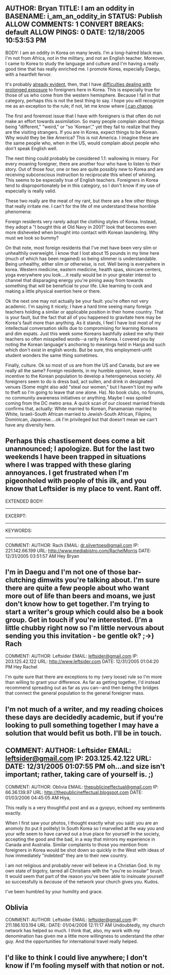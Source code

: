 AUTHOR: Bryan
TITLE: I am an oddity in
BASENAME: i_am_an_oddity_in
STATUS: Publish
ALLOW COMMENTS: 1
CONVERT BREAKS: __default__
ALLOW PINGS: 0
DATE: 12/18/2005 10:53:53 PM
-----
BODY:
I am an oddity in Korea on many levels. I'm a long-haired black man. I'm not from Africa, not in the military, and not an English teacher. Moreover, I came to Korea to study the language and culture and I'm having a really good time that has really enriched me. I promote Korea, especially Daegu, with a heartfelt fervor.

It's probably <a href="http://www.leftsider.com/leftsider/2005/11/pub_crawl.htm">already evident</a>, then, that I have <a href="http://www.leftsider.com/leftsider/2005/08/leftsider_the_hermit.htm">difficulties dealing with prolonged exposure</a> to foreigners here in Korea. This is especially true for those of us who come from the western hemisphere. Because I fall in that category, perhaps this is not the best thing to say. I hope you will recognize me as an exception to the rule; if not, let me know where <a href="http://www.leftsider.com/leftsider/2005/08/combating_stupidity.htm">I can change</a>.

The first and foremost issue that I have with foreigners is that often do not make an effort towards assimilation. So many people complain about things being "different," "weird," or "so 'Korean'," yet they fail to realize that they are the visiting strangers. If you are in Korea, expect things to be Korean. Why would they be like America? This is not America. I imagine these are the same people who, when in the US, would complain about people who don't speak English well.

The next thing could probably be considered 1.1: wallowing in misery. For every moaning foreigner, there are another four who have to listen to their story. Out of those four, one or two are quite possibly new to Korea and are receiving subconscious instruction to reciprocate this wheel of whining. This seems to be especially true of English teachers. Foreigners in Korea tend to disproportionately be in this category, so I don't know if my use of especially is really valid.

These two really are the meat of my rant, but there are a few other things that really irritate me. I can't for the life of me understand these horrible phenomena:

Foreign residents very rarely adopt the clothing styles of Korea. Instead, they adopt a "I bought this at Old Navy in 2001" look that becomes even more disheveled when brought into contact with Korean laundering. Why must we look so bummy? 

On that note, most foreign residents that I've met have been very slim or unhealthily overweight. I know that I lost about 15 pounds in my time here (much of which has been regained) so being slimmer is understandable. Being unhealthy, either slim or otherwise, is not. Well being is everywhere in korea. Western medicine, eastern medicine, health spas, skincare centers, yoga everywhere you look....it really would be in your greater interest to channel that disparaging energy you're pining away from towards something that will be beneficial to your life. Like learning to cook and making a little physical exertion here or there.

Ok the next one may not actually be your fault: you're often not very academic. I'm saying it nicely; I have a hard time seeing many foreign teachers holding a similar or applicable position in their home country. That is your fault, but the fact that all of you happened to gravitate here may be Korea's fault more than anything. As it stands, I feel I have lost most of my intellectual conversation skills due to compromising for learning Koreans and dim expats. Just this week some Koreans bashfully asked me why their teachers so often misspelled words--a rarity in Korea. I covered you by noting the Korean language's anchoring to meanings held in Hanja and such which don't exist in english words. But be sure, this employment-unfit student wonders the same thing sometimes.

Finally, culture. Ok so most of us are from the US and Canada, but are we really all the same? Foreign residents, in my humble opinion, leave no incentive to the Korean population to develop a heterogeneous society. All foreigners seem to do is dress bad, act sullen, and drink in designated venues (Some might also add "steal our women," but I haven't lost my wife to theft so I'm going to leave that one alone. Ha). No book clubs,  no forums, no community awareness initiatives or anything. Maybe I was spoiled coming from the DC metro area. A quick scan of our closest married friends confirms that, actually: White married to Korean, Panamanian married to White, Israeli-South African married to Jewish-South African, Filipino, Dominican, Japanese....ok I'm privileged but that doesn't mean we can't have any diversity here.

Perhaps this chastisement does come a bit unannounced; I apologize. But for the last two weekends I have been trapped in situations where I was  trapped with these glaring annoyances. I get frustrated when I'm pigeonholed with people of this ilk, and you know that Leftsider is my place to vent.  Rant off.
-----
EXTENDED BODY:

-----
EXCERPT:

-----
KEYWORDS:

-----

COMMENT:
AUTHOR: Rach
EMAIL: dr.silvertoes@gmail.com
IP: 221.142.66.199
URL: http://www.mediabistro.com/RachelMorris
DATE: 12/31/2005 03:51:57 AM
Hey Bryan

I'm in Daegu and I'm not one of those bar-clutching dimwits you're talking about. I'm sure there are quite a few people about who want more out of life than beers and moans, we just don't know how to get together.
I'm trying to start a writer's group which could also be a book group. Get in touch if you're interested. (I'm a little chubby right now so I'm little nervous about sending you this invitation - be gentle ok? ;->)
Rach
-----

COMMENT:
AUTHOR: Leftsider
EMAIL: leftsider@gmail.com
IP: 203.125.42.122
URL: http://www.leftsider.com
DATE: 12/31/2005 01:04:20 PM
Hey Rachel

I'm quite sure that there are exceptions to my (very loose) rule so I'm more than willing to grant your difference. As far as getting together, I'd instead recommend spreading out as far as you can--and then being the bridges that connect the general population to the general foreigner mass.

I'm not much of a writer, and my reading choices these days are decidedly academic, but if you're looking to pull something together I may have a solution that would befit us both. I'll be in touch.
-----

COMMENT:
AUTHOR: Leftsider
EMAIL: leftsider@gmail.com
IP: 203.125.42.122
URL: 
DATE: 12/31/2005 01:07:55 PM
oh...and size isn't important; rather, taking care of yourself is. ;)
-----

COMMENT:
AUTHOR: Oblivia
EMAIL: thepublicineffectual@gmail.com
IP: 66.36.139.97
URL: http://thepublicineffectual.blogspot.com
DATE: 01/03/2006 04:45:05 AM
Hiya, 

This really is a very thoughtful post and as a gyopyo, echoed my sentiments exactly.  

When I first saw your photos, I thought exactly what you said: you are an anomoly (to put it politely) In South Korea so I marvelled at the way you and your wife seem to have carved out a true place for yourself in the society, accepting the good and the bad, in a way that mirrors my experience in Canada and Australia.  Similar complaints to those you mention from foreigners in Korea would be shot down so quickly in the West with ideas of how immediately "indebted" they are to their new country.

I am not religious and probably never will believe in a Christian God.  In my own state of bigotry,  tarred all Christians with the "you're so insular" brush.  It would seem that part of the reason you've been able to insinuate yourself so successfully is *because* of the network your church gives you.  Kudos. 

I've been humbled by your humility and grace. 

Oblivia
-----

COMMENT:
AUTHOR: Leftsider
EMAIL: leftsider@gmail.com
IP: 211.186.103.194
URL: 
DATE: 01/04/2006 12:11:17 AM
Undoubtedly, my church network has helped so much. I think that, also, my work with my denomination has given me a little more willingness to understand the other guy. And the opportunities for international travel really helped.

I'd like to think I could live anywhere; I don't know if I'm fooling myself with that notion or not.
-----


